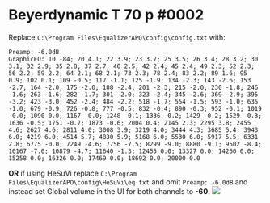 # Beyerdynamic T 70 p #0002
Replace `C:\Program Files\EqualizerAPO\config\config.txt` with:
```
Preamp: -6.0dB
GraphicEQ: 10 -84; 20 4.1; 22 3.9; 23 3.7; 25 3.5; 26 3.4; 28 3.2; 30 3.1; 32 2.9; 35 2.8; 37 2.7; 40 2.5; 42 2.4; 45 2.4; 49 2.3; 52 2.3; 56 2.2; 59 2.2; 64 2.1; 68 2.1; 73 2.3; 78 2.4; 83 2.2; 89 1.6; 95 0.9; 102 0.1; 109 -0.5; 117 -1.1; 125 -1.9; 134 -2.3; 143 -2.6; 153 -2.7; 164 -2.0; 175 -2.0; 188 -2.4; 201 -2.3; 215 -2.0; 230 -1.8; 246 -1.6; 263 -1.6; 282 -1.7; 301 -2.0; 323 -2.4; 345 -2.6; 369 -2.9; 395 -3.2; 423 -3.0; 452 -2.4; 484 -2.2; 518 -1.7; 554 -1.5; 593 -1.0; 635 -1.0; 679 -0.9; 726 -0.8; 777 -0.5; 832 -0.4; 890 -0.3; 952 -0.1; 1019 -0.0; 1090 0.0; 1167 -0.0; 1248 -0.1; 1336 -0.2; 1429 -0.2; 1529 -0.3; 1636 -0.5; 1751 -0.7; 1873 -0.6; 2004 0.4; 2145 2.3; 2295 3.8; 2455 4.6; 2627 4.6; 2811 4.0; 3008 3.9; 3219 4.0; 3444 4.3; 3685 5.4; 3943 6.0; 4219 6.0; 4514 5.7; 4830 5.9; 5168 6.0; 5530 6.0; 5917 5.5; 6331 2.8; 6775 -0.0; 7249 -4.6; 7756 -7.5; 8299 -9.0; 8880 -9.1; 9502 -8.4; 10167 -7.0; 10879 -4.7; 11640 -1.3; 12455 0.0; 13327 0.0; 14260 0.0; 15258 0.0; 16326 0.0; 17469 0.0; 18692 0.0; 20000 0.0
```
**OR** if using HeSuVi replace `C:\Program Files\EqualizerAPO\config\HeSuVi\eq.txt` and omit `Preamp: -6.0dB` and instead set Global volume in the UI for both channels to **-60**.
![](https://raw.githubusercontent.com/jaakkopasanen/AutoEq/master/results/Innerfidelity%202017/innerfidelity/onear/Beyerdynamic%20T%2070%20p%20#0002/Beyerdynamic%20T%2070%20p%20#0002.png)